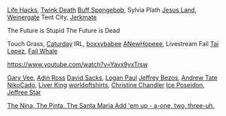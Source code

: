 [Life Hacks](http://www.43folders.com/), [Twink Death](https://knowyourmeme.com/memes/twink-death)
[Buff Spongebob](/images/content/spongebob.png), Sylvia Plath
[Jesus Land](https://www.vice.com/en/article/i-went-to-jesus-land/), [Weinergate](https://en.wikipedia.org/wiki/Anthony_Weiner_sexting_scandals)
Tent City, [Jerkmate](https://www.youtube.com/watch?v=lYPS_r8773o)

The Future is Stupid
The Future is Dead

Touch Grass, [Caturday](/images/content/caturday.jpg)
IRL, [boxxybabee](https://www.youtube.com/watch?v=Yavx9yxTrsw)
[ANewHopeee](https://www.youtube.com/watch?v=dfwxitFM9p4), Livestream Fail
[Tai Lopez](https://www.youtube.com/watch?v=Cv1RJTHf5fk), [Fail Whale](https://www.theatlantic.com/technology/archive/2015/01/the-story-behind-twitters-fail-whale/384313/)

https://www.youtube.com/watch?v=Yavx9yxTrsw

[Gary Vee](https://www.youtube.com/watch?v=4wmcT-xMdzw), [Adin Ross](https://www.youtube.com/watch?v=cNIYvOpTsh8)
[David Sacks](https://www.vox.com/2016/10/24/13395798/zenefits-ceo-david-sacks-apologizes-1996-book-co-wrote-peter-thiel-date-rape-belated-regret), [Logan Paul](https://archive.org/embed/we-found-a-dead-body-in-the-japanese-suicide-forest-720p)
[Jeffrey Bezos](https://www.youtube.com/watch?v=lI5w2QwdYik), [Andrew Tate](https://www.youtube.com/watch?v=ktRCZAx7wlE)
[NikoCado](https://www.youtube.com/watch?v=o2zwHAjx1NI), [Liver King](https://www.youtube.com/watch?v=Orpe-TAnXzs)
[worldoftshirts](https://www.youtube.com/watch?v=CDLpDXoxN5E), [Christine Chandler](https://www.youtube.com/watch?v=yJkjjpFM97w)
[Ice Poseidon](https://www.youtube.com/watch?v=mO9rJExwJEU), [Jeffree Star](https://www.youtube.com/watch?v=ouQpbN5cBPk)

[The Nina, The Pinta, The Santa Maria Add 'em up - a-one, two, three-uh.](https://www.youtube.com/watch?v=Evi_8EbJdww)